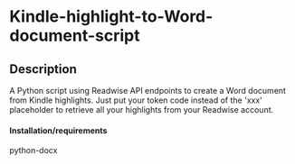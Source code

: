 # Kindle-highlight-to-Word-document-script

## Description

A Python script using Readwise API endpoints to create a Word document from Kindle highlights.
Just put your token code instead of the 'xxx' placeholder to retrieve all your highlights from your Readwise account.

#### Installation/requirements

python-docx
